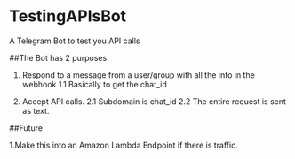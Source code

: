 # TestingAPIsBot
A Telegram Bot to test you API calls

##The Bot has 2 purposes.

1. Respond to a message from a user/group with all the info in the webhook
1.1 Basically to get the chat_id

2. Accept API calls.
2.1 Subdomain is chat_id
2.2 The entire request is sent as text.

##Future

1.Make this into an Amazon Lambda Endpoint if there is traffic.